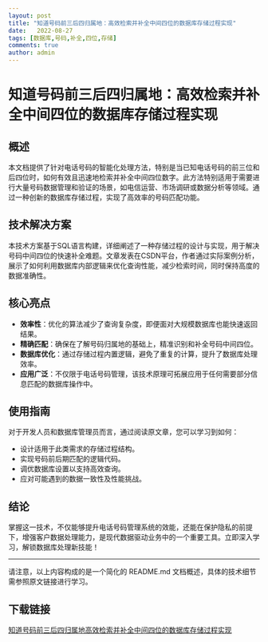 ```yaml
---
layout: post
title: "知道号码前三后四归属地：高效检索并补全中间四位的数据库存储过程实现"
date:   2022-08-27
tags: [数据库,号码,补全,四位,存储]
comments: true
author: admin
---
```

# 知道号码前三后四归属地：高效检索并补全中间四位的数据库存储过程实现

## 概述

本文档提供了针对电话号码的智能化处理方法，特别是当已知电话号码的前三位和后四位时，如何有效且迅速地检索并补全中间四位数字。此方法特别适用于需要进行大量号码数据管理和验证的场景，如电信运营、市场调研或数据分析等领域。通过一种创新的数据库存储过程，实现了高效率的号码匹配功能。

## 技术解决方案

本技术方案基于SQL语言构建，详细阐述了一种存储过程的设计与实现，用于解决号码中间四位的快速补全难题。文章发表在CSDN平台，作者通过实际案例分析，展示了如何利用数据库内部逻辑来优化查询性能，减少检索时间，同时保持高度的数据准确性。

## 核心亮点

- **效率性**：优化的算法减少了查询复杂度，即便面对大规模数据库也能快速返回结果。
- **精确匹配**：确保在了解号码归属地的基础上，精准识别和补全号码中间四位。
- **数据库优化**：通过存储过程内置逻辑，避免了重复的计算，提升了数据库处理效率。
- **应用广泛**：不仅限于电话号码管理，该技术原理可拓展应用于任何需要部分信息匹配的数据库操作中。

## 使用指南

对于开发人员和数据库管理员而言，通过阅读原文章，您可以学习到如何：
- 设计适用于此类需求的存储过程结构。
- 实现号码前后期匹配的逻辑代码。
- 调优数据库设置以支持高效查询。
- 应对可能遇到的数据一致性及性能挑战。

## 结论

掌握这一技术，不仅能够提升电话号码管理系统的效能，还能在保护隐私的前提下，增强客户数据处理能力，是现代数据驱动业务中的一个重要工具。立即深入学习，解锁数据库处理新技能！

---

请注意，以上内容构成的是一个简化的 README.md 文档概述，具体的技术细节需参照原文链接进行学习。

## 下载链接

[知道号码前三后四归属地高效检索并补全中间四位的数据库存储过程实现](https://pan.quark.cn/s/fbf00dfa1ec2)